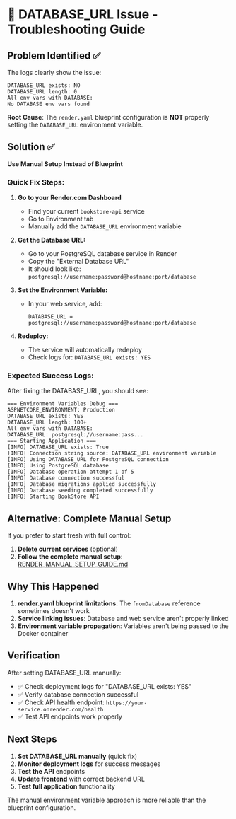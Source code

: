 # 🚨 DATABASE_URL Issue - Troubleshooting Guide

## Problem Identified ✅

The logs clearly show the issue:
```
DATABASE_URL exists: NO
DATABASE_URL length: 0
All env vars with DATABASE:
No DATABASE env vars found
```

**Root Cause**: The `render.yaml` blueprint configuration is **NOT** properly setting the `DATABASE_URL` environment variable.

## Solution ✅

**Use Manual Setup Instead of Blueprint**

### Quick Fix Steps:

1. **Go to your Render.com Dashboard**
   - Find your current `bookstore-api` service
   - Go to Environment tab
   - Manually add the `DATABASE_URL` environment variable

2. **Get the Database URL:**
   - Go to your PostgreSQL database service in Render
   - Copy the "External Database URL"
   - It should look like: `postgresql://username:password@hostname:port/database`

3. **Set the Environment Variable:**
   - In your web service, add:
     ```
     DATABASE_URL = postgresql://username:password@hostname:port/database
     ```

4. **Redeploy:**
   - The service will automatically redeploy
   - Check logs for: `DATABASE_URL exists: YES`

### Expected Success Logs:

After fixing the DATABASE_URL, you should see:
```
=== Environment Variables Debug ===
ASPNETCORE_ENVIRONMENT: Production
DATABASE_URL exists: YES
DATABASE_URL length: 100+
All env vars with DATABASE:
DATABASE_URL: postgresql://username:pass...
=== Starting Application ===
[INFO] DATABASE_URL exists: True
[INFO] Connection string source: DATABASE_URL environment variable
[INFO] Using DATABASE_URL for PostgreSQL connection
[INFO] Using PostgreSQL database
[INFO] Database operation attempt 1 of 5
[INFO] Database connection successful
[INFO] Database migrations applied successfully
[INFO] Database seeding completed successfully
[INFO] Starting BookStore API
```

## Alternative: Complete Manual Setup

If you prefer to start fresh with full control:

1. **Delete current services** (optional)
2. **Follow the complete manual setup**: [RENDER_MANUAL_SETUP_GUIDE.md](RENDER_MANUAL_SETUP_GUIDE.md)

## Why This Happened

1. **render.yaml blueprint limitations**: The `fromDatabase` reference sometimes doesn't work
2. **Service linking issues**: Database and web service aren't properly linked
3. **Environment variable propagation**: Variables aren't being passed to the Docker container

## Verification

After setting DATABASE_URL manually:
- ✅ Check deployment logs for "DATABASE_URL exists: YES"
- ✅ Verify database connection successful
- ✅ Check API health endpoint: `https://your-service.onrender.com/health`
- ✅ Test API endpoints work properly

## Next Steps

1. **Set DATABASE_URL manually** (quick fix)
2. **Monitor deployment logs** for success messages
3. **Test the API** endpoints
4. **Update frontend** with correct backend URL
5. **Test full application** functionality

The manual environment variable approach is more reliable than the blueprint configuration.
